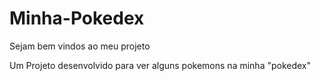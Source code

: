 # Minha-Pokedex

Sejam bem vindos ao meu projeto 

Um Projeto desenvolvido para ver alguns pokemons na minha "pokedex" 